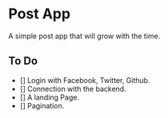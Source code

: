 # Post App
A simple post app that will grow with the time.

## To Do
- [] Login with Facebook, Twitter, Github.
- [] Connection with the backend.
- [] A landing Page.
- [] Pagination.
